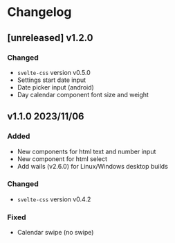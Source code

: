 # Changelog

## [unreleased] v1.2.0

### Changed

- `svelte-css` version v0.5.0
- Settings start date input
- Date picker input (android)
- Day calendar component font size and weight

## v1.1.0 2023/11/06

### Added

- New components for html text and number input
- New component for html select
- Add wails (v2.6.0) for Linux/Windows desktop builds

### Changed

- `svelte-css` version v0.4.2

### Fixed

- Calendar swipe (no swipe)
